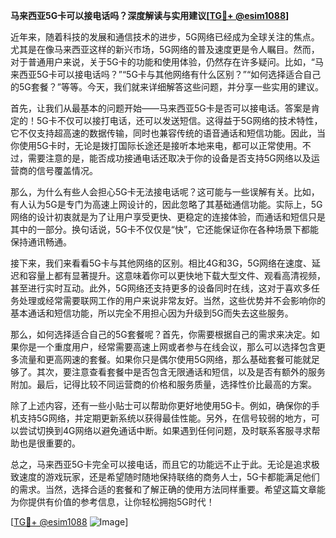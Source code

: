 **马来西亚5G卡可以接电话吗？深度解读与实用建议[[TG💪+ @esim1088](https://t.me/s/esim1088)]**

近年来，随着科技的发展和通信技术的进步，5G网络已经成为全球关注的焦点。尤其是在像马来西亚这样的新兴市场，5G网络的普及速度更是令人瞩目。然而，对于普通用户来说，关于5G卡的功能和使用体验，仍然存在许多疑问。比如，“马来西亚5G卡可以接电话吗？”“5G卡与其他网络有什么区别？”“如何选择适合自己的5G套餐？”等等。今天，我们就来详细解答这些问题，并分享一些实用的建议。

首先，让我们从最基本的问题开始——马来西亚5G卡是否可以接电话。答案是肯定的！5G卡不仅可以接打电话，还可以发送短信。这得益于5G网络的技术特性，它不仅支持超高速的数据传输，同时也兼容传统的语音通话和短信功能。因此，当你使用5G卡时，无论是拨打国际长途还是接听本地来电，都可以正常使用。不过，需要注意的是，能否成功接通电话还取决于你的设备是否支持5G网络以及运营商的信号覆盖情况。

那么，为什么有些人会担心5G卡无法接电话呢？这可能与一些误解有关。比如，有人认为5G是专门为高速上网设计的，因此忽略了其基础通信功能。实际上，5G网络的设计初衷就是为了让用户享受更快、更稳定的连接体验，而通话和短信只是其中的一部分。换句话说，5G卡不仅仅是“快”，它还能保证你在各种场景下都能保持通讯畅通。

接下来，我们来看看5G卡与其他网络的区别。相比4G和3G，5G网络在速度、延迟和容量上都有显著提升。这意味着你可以更快地下载大型文件、观看高清视频，甚至进行实时互动。此外，5G网络还支持更多的设备同时在线，这对于喜欢多任务处理或经常需要联网工作的用户来说非常友好。当然，这些优势并不会影响你的基本通话和短信功能，所以完全不用担心因为升级到5G而失去这些服务。

那么，如何选择适合自己的5G套餐呢？首先，你需要根据自己的需求来决定。如果你是一个重度用户，经常需要高速上网或者参与在线会议，那么可以选择包含更多流量和更高网速的套餐。如果你只是偶尔使用5G网络，那么基础套餐可能就足够了。其次，要注意查看套餐中是否包含无限通话和短信，以及是否有额外的服务附加。最后，记得比较不同运营商的价格和服务质量，选择性价比最高的方案。

除了上述内容，还有一些小贴士可以帮助你更好地使用5G卡。例如，确保你的手机支持5G网络，并定期更新系统以获得最佳性能。另外，在信号较弱的地方，可以尝试切换到4G网络以避免通话中断。如果遇到任何问题，及时联系客服寻求帮助也是很重要的。

总之，马来西亚5G卡完全可以接电话，而且它的功能远不止于此。无论是追求极致速度的游戏玩家，还是希望随时随地保持联络的商务人士，5G卡都能满足他们的需求。当然，选择合适的套餐和了解正确的使用方法同样重要。希望这篇文章能为你提供有价值的参考信息，让你轻松拥抱5G时代！

[[TG💪+ @esim1088](https://t.me/s/esim1088) ![Image](https://i.postimg.cc/4NQfJmqS/Snipaste-2025-05-13-00-14-12.png)]